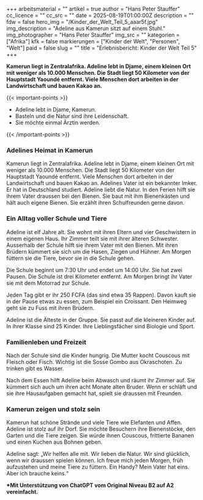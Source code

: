 +++
arbeitsmaterial = ""
artikel = true
author = "Hans Peter Stauffer"
cc_licence = ""
cc_src = ""
date = 2025-08-19T01:00:00Z
description = ""
fdw = false
hero_img = "/Kinder_der_Welt_Teil_5_aaar5f.jpg"
img_description = "Adeline aus Kamerun sitzt auf einem Stuhl."
img_photographer = "Hans Peter Stauffer"
img_src = ""
kategorien = ["Afrika"]
kfk = false
markierungen = ["Kinder der Welt", "Personen", "Welt"]
paid = false
slug = ""
title = "Erlebnisbericht: Kinder der Welt Teil 5"
+++

**Kamerun liegt in Zentralafrika. Adeline lebt in Djame, einem kleinen Ort mit weniger als 10.000 Menschen. Die Stadt liegt 50 Kilometer von der Hauptstadt Yaoundé entfernt. Viele Menschen dort arbeiten in der Landwirtschaft und bauen Kakao an.**

{{< important-points >}}

<ul>

<li>Adeline lebt in Djame, Kamerun.</li>

<li>Basteln und die Natur sind ihre Leidenschaft.</li>

<li>Sie möchte einmal Ärztin werden.</li>

</ul>

{{< /important-points >}}

### Adelines Heimat in Kamerun

Kamerun liegt in Zentralafrika. Adeline lebt in Djame, einem kleinen Ort mit weniger als 10.000 Menschen. Die Stadt liegt 50 Kilometer von der Hauptstadt Yaoundé entfernt. Viele Menschen dort arbeiten in der Landwirtschaft und bauen Kakao an. Adelines Vater ist ein bekannter Imker. Er hat in Deutschland studiert. Adeline liebt die Natur. In den Ferien hilft sie ihrem Vater draussen bei den Bienen. Sie baut mit ihm Bienenkästen und hält auch eigene Bienen. Sie erzählt ihren Schulfreunden gerne davon.

### Ein Alltag voller Schule und Tiere

Adeline ist elf Jahre alt. Sie wohnt mit ihren Eltern und vier Geschwistern in einem eigenen Haus. Ihr Zimmer teilt sie mit ihrer älteren Schwester. Ausserhalb der Schule hilft sie ihrem Vater mit den Bienen. Mit ihren Brüdern kümmert sie sich um die Hasen, Ziegen und Hühner. Am Morgen füttern sie die Tiere, bevor sie in die Schule gehen.

Die Schule beginnt um 7:30 Uhr und endet um 14:00 Uhr. Sie hat zwei Pausen. Die Schule ist drei Kilometer entfernt. Am Morgen bringt ihr Vater sie mit dem Motorrad zur Schule.

Jeden Tag gibt er ihr 250 FCFA (das sind etwa 35 Rappen). Davon kauft sie in der Pause etwas zu essen, zum Beispiel ein Croissant. Den Heimweg geht sie zu Fuss mit ihren Brüdern.

Adeline ist die Älteste in der Gruppe. Sie passt auf die kleineren Kinder auf. In ihrer Klasse sind 25 Kinder. Ihre Lieblingsfächer sind Biologie und Sport.

### Familienleben und Freizeit

Nach der Schule sind die Kinder hungrig. Die Mutter kocht Couscous mit Fleisch oder Fisch. Wichtig ist die Sosse Gombo aus Okraschoten. Zu trinken gibt es Wasser.

Nach dem Essen hilft Adeline beim Abwasch und räumt ihr Zimmer auf. Sie kümmert sich auch um ihren acht Monate alten Bruder. Wenn er schläft und sie ihre Hausaufgaben gemacht hat, spielt sie draussen mit Freunden.
 
### Kamerun zeigen und stolz sein

Kamerun hat schöne Strände und viele Tiere wie Elefanten und Affen. Adeline ist stolz auf ihr Dorf. Sie möchte Besuchern ihre Bienenstöcke, den Garten und die Tiere zeigen.
Sie würde ihnen Couscous, frittierte Bananen und einen Kuchen aus Bohnen geben.

Adeline sagt: „Wir helfen alle mit. Wir lieben die Natur. Wir sind glücklich, wenn wir draussen spielen können. Ich freue mich jeden Morgen, früh aufzustehen und meine Tiere zu füttern. Ein Handy? Mein Vater hat eins. Aber ich brauche keins.“

**\*Mit Unterstützung von ChatGPT vom Original Niveau B2 auf A2 vereinfacht.**
